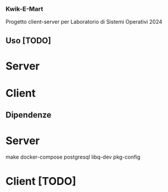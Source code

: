 ### Kwik-E-Mart
Progetto client-server per Laboratorio di Sistemi Operativi 2024

## Uso [TODO]
# Server
# Client

## Dipendenze
# Server
make
docker-compose
postgresql
libq-dev
pkg-config

# Client [TODO]